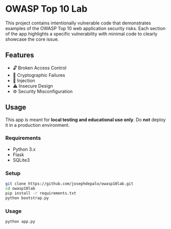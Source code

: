 # OWASP Top 10 Lab

This project contains intentionally vulnerable code that demonstrates examples
of the OWASP Top 10 web application security risks. Each section of the app
highlights a specific vulnerability with minimal code to clearly showcase
the core issue.

## Features

- 🔓 Broken Access Control  
- 🔐 Cryptographic Failures  
- 💉 Injection  
- ⚠️ Insecure Design  
- ⚙️ Security Misconfiguration

## Usage

This app is meant for **local testing and educational use only**. Do **not**
deploy it in a production environment.

### Requirements

- Python 3.x
- Flask
- SQLite3

### Setup

```bash
git clone https://github.com/josephdepalo/owasp10lab.git
cd owasp10lab
pip install -r requirements.txt
python bootstrap.py
```


### Usage

```bash
python app.py
```
```
